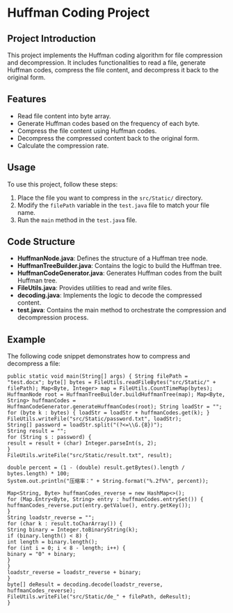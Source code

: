 # Huffman Coding Project

## Project Introduction
This project implements the Huffman coding algorithm for file compression and decompression. It includes functionalities to read a file, generate Huffman codes, compress the file content, and decompress it back to the original form.

## Features
- Read file content into byte array.
- Generate Huffman codes based on the frequency of each byte.
- Compress the file content using Huffman codes.
- Decompress the compressed content back to the original form.
- Calculate the compression rate.

## Usage
To use this project, follow these steps:
1. Place the file you want to compress in the `src/Static/` directory.
2. Modify the `filePath` variable in the `test.java` file to match your file name.
3. Run the `main` method in the `test.java` file.

## Code Structure
- **HuffmanNode.java**: Defines the structure of a Huffman tree node.
- **HuffmanTreeBuilder.java**: Contains the logic to build the Huffman tree.
- **HuffmanCodeGenerator.java**: Generates Huffman codes from the built Huffman tree.
- **FileUtils.java**: Provides utilities to read and write files.
- **decoding.java**: Implements the logic to decode the compressed content.
- **test.java**: Contains the main method to orchestrate the compression and decompression process.

## Example
The following code snippet demonstrates how to compress and decompress a file:
```
public static void main(String[] args) { String filePath = "test.docx"; byte[] bytes = FileUtils.readFileBytes("src/Static/" + filePath); Map<Byte, Integer> map = FileUtils.CountTimeMap(bytes); HuffmanNode root = HuffmanTreeBuilder.buildHuffmanTree(map); Map<Byte, String> huffmanCodes = HuffmanCodeGenerator.generateHuffmanCodes(root); String loadStr = ""; for (byte k : bytes) { loadStr = loadStr + huffmanCodes.get(k); } FileUtils.writeFile("src/Static/password.txt", loadStr);
String[] password = loadStr.split("(?<=\\G.{8})");
String result = "";
for (String s : password) {
result = result + (char) Integer.parseInt(s, 2);
}
FileUtils.writeFile("src/Static/result.txt", result);

double percent = (1 - (double) result.getBytes().length / bytes.length) * 100;
System.out.println("压缩率：" + String.format("%.2f%%", percent));

Map<String, Byte> huffmanCodes_reverse = new HashMap<>();
for (Map.Entry<Byte, String> entry : huffmanCodes.entrySet()) {
huffmanCodes_reverse.put(entry.getValue(), entry.getKey());
}
String loadstr_reverse = "";
for (char k : result.toCharArray()) {
String binary = Integer.toBinaryString(k);
if (binary.length() < 8) {
int length = binary.length();
for (int i = 0; i < 8 - length; i++) {
binary = "0" + binary;
}
}
loadstr_reverse = loadstr_reverse + binary;
}
byte[] deResult = decoding.decode(loadstr_reverse, huffmanCodes_reverse);
FileUtils.writeFile("src/Static/de_" + filePath, deResult);
}
```